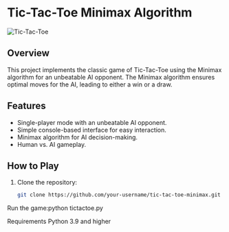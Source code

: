 # Tic-Tac-Toe Minimax Algorithm

![Tic-Tac-Toe](tictactoe.png)

## Overview

This project implements the classic game of Tic-Tac-Toe using the Minimax algorithm for an unbeatable AI opponent. The Minimax algorithm ensures optimal moves for the AI, leading to either a win or a draw.

## Features

- Single-player mode with an unbeatable AI opponent.
- Simple console-based interface for easy interaction.
- Minimax algorithm for AI decision-making.
- Human vs. AI gameplay.

## How to Play

1. Clone the repository:

   ```bash
   git clone https://github.com/your-username/tic-tac-toe-minimax.git
Run the game:python tictactoe.py

Requirements
Python 3.9 and higher
